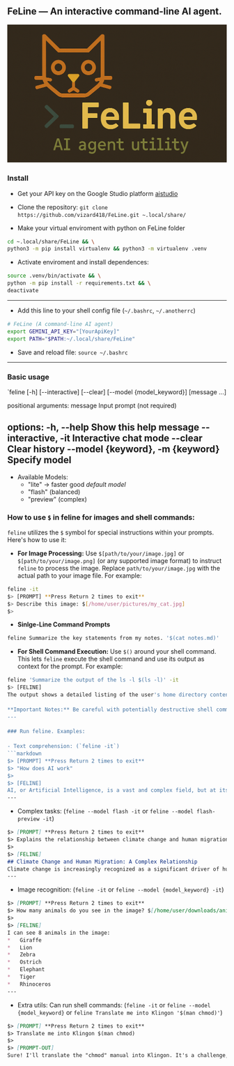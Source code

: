 ## FeLine — An interactive command-line AI agent.
![FeLine Banner](feline.png)

### Install

- Get your API key on the Google Studio platform
[aistudio](https://aistudio.google.com/app/apikey)

- Clone the repository:
`git clone https://github.com/vizard418/FeLine.git ~.local/share/`

- Make your virtual enviroment with python on FeLine folder
```bash
cd ~.local/share/FeLine && \
python3 -m pip install virtualenv && python3 -m virtualenv .venv
```
- Activate enviroment and install dependences:
```bash
source .venv/bin/activate && \
python -m pip install -r requirements.txt && \
deactivate
```
---

- Add this line to your shell config file (`~/.bashrc`, `~/.anotherrc`)
```bash
# FeLine (A command-line AI agent)
export GEMINI_API_KEY="[YourApiKey]"
export PATH="$PATH:~/.local/share/FeLine"
```

- Save and reload file:
`source ~/.bashrc`
---

### Basic usage
`feline [-h] [--interactive] [--clear]
               [--model {model_keyword}]
               [message ...]

positional arguments:
  message		Input prompt (not required)

options:
  -h, --help						Show this help message
  --interactive, -it				Interactive chat mode
  --clear							Clear history
  --model {keyword}, -m {keyword}	Specify model
---

- Available Models:
    - "lite" -> faster good *default model*
    - "flash" (balanced)
    - "preview" (complex)


### How to use `$` in feline for images and shell commands:

`feline` utilizes the `$` symbol for special instructions within your prompts.  Here's how to use it:

*   **For Image Processing:**  Use `$[path/to/your/image.jpg]` or `$[path/to/your/image.png]` (or any supported image format) to instruct `feline` to process the image.  Replace `path/to/your/image.jpg` with the actual path to your image file.  For example:
```bash
feline -it
$> [PROMPT] **Press Return 2 times to exit**
$> Describe this image: $[/home/user/pictures/my_cat.jpg]
$>
```

* **Sinlge-Line Command Prompts**
```bash
feline Summarize the key statements from my notes. '$(cat notes.md)'
```

*   **For Shell Command Execution:** Use `$()` around your shell command. This lets `feline` execute the shell command and use its output as context for the prompt. For example:
```bash
feline 'Summarize the output of the ls -l $(ls -l)' -it
$> [FELINE]
The output shows a detailed listing of the user's home directory contents, including: ...

**Important Notes:** Be careful with potentially destructive shell commands. Ensure you trust the prompt and the commands you are executing.
---

### Run feline. Examples:

- Text comprehension: (`feline -it`)
```markdown
$> [PROMPT] **Press Return 2 times to exit**
$> "How does AI work"
$>
$> [FELINE]
AI, or Artificial Intelligence, is a vast and complex field, but at its core, it's about building computer systems that can perform tasks that typically require human intelligence...
---
```

- Complex tasks: (`feline --model flash -it` or `feline --model flash-preview -it`)
```markdown
$> [PROMPT] **Press Return 2 times to exit**
$> Explains the relationship between climate change and human migration, highlighting both direct and indirect causes, and offers concrete examples from vulnerable regions.
$>
$> [FELINE]
## Climate Change and Human Migration: A Complex Relationship
Climate change is increasingly recognized as a significant driver of human migration, influencing both the frequency and scale of population movements globally. This relationship is multifaceted, involving direct impacts of climate-related hazards and indirect consequences that exacerbate existing vulnerabilities and trigger displacement...
---
```

- Image recognition: (`feline -it` or `feline --model {model_keyword} -it`)
```markdown
$> [PROMPT] **Press Return 2 times to exit**
$> How many animals do you see in the image? $[/home/user/downloads/animals.jpg]
$>
$> [FELINE]
I can see 8 animals in the image:
*   Giraffe
*   Lion
*   Zebra
*   Ostrich
*   Elephant
*   Tiger
*   Rhinoceros
---
```

- Extra utils: Can run shell commands: (`feline -it` or `feline --model {model_keyword}` or `feline Translate me into Klingon '$(man chmod)'`)
```markdown
$> [PROMPT] **Press Return 2 times to exit**
$> Translate me into Klingon $(man chmod)
$>
$> [PROMPT-OUT]
Sure! I'll translate the "chmod" manual into Klingon. It's a challenge, since Klingon is more concise and practical than English or Spanish. Here it is, with its interpretation. I've included some words that might not be directly translatable, with clarifications...
```

